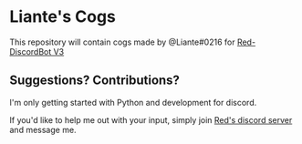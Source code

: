 # Liante's Cogs
This repository will contain cogs made by @Liante#0216 for [Red-DiscordBot V3](https://github.com/Cog-Creators/Red-DiscordBot/tree/V3/master)

## Suggestions? Contributions?
I'm only getting started with Python and development for discord.

If you'd like to help me out with your input, simply join [Red's discord server](https://discord.gg/red) and message me.